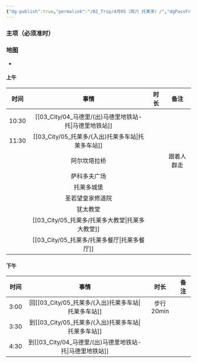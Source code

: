 ```yaml
---
{"dg-publish":true,"permalink":"/02_Trip/4月05（周六 托莱多）/","dgPassFrontmatter":true}
---
```



### 主项（必须准时）

### 地图
+ 
#### 上午

|  时间   |           事情            | 时长  |  备注   |
| :---: | :---------------------: | :-: | :---: |
|       |                         |     |       |
| 10:30 | [[03_City/04_马德里/(出)马德里地铁站-托\|马德里地铁站]] |     |       |
| 11:30 |  [[03_City/05_托莱多/(入出)托莱多车站\|托莱多车站]]   |     |       |
|       |         阿尔坎塔拉桥          |     | 跟着人群走 |
|       |         萨科多夫广场          |     |       |
|       |          托莱多城堡          |     |       |
|       |        圣若望皇家修道院         |     |       |
|       |          犹太教堂           |     |       |
|       |       [[03_City/05_托莱多/托莱多大教堂\|托莱多大教堂]]        |     |       |
|       |        [[03_City/05_托莱多/托莱多餐厅\|托莱多餐厅]]        |     |       |

####  下午

|  时间  |            事情            |   时长    | 备注  |
| :--: | :----------------------: | :-----: | :-: |
| 3:00 |  回[[03_City/05_托莱多/(入出)托莱多车站\|托莱多车站]]   | 步行20min |     |
| 3:30 |  到[[03_City/05_托莱多/(入出)托莱多车站\|托莱多车站]]   |         |     |
| 4:30 | 到[[03_City/04_马德里/(出)马德里地铁站-托\|马德里地铁站]] |         |     |

